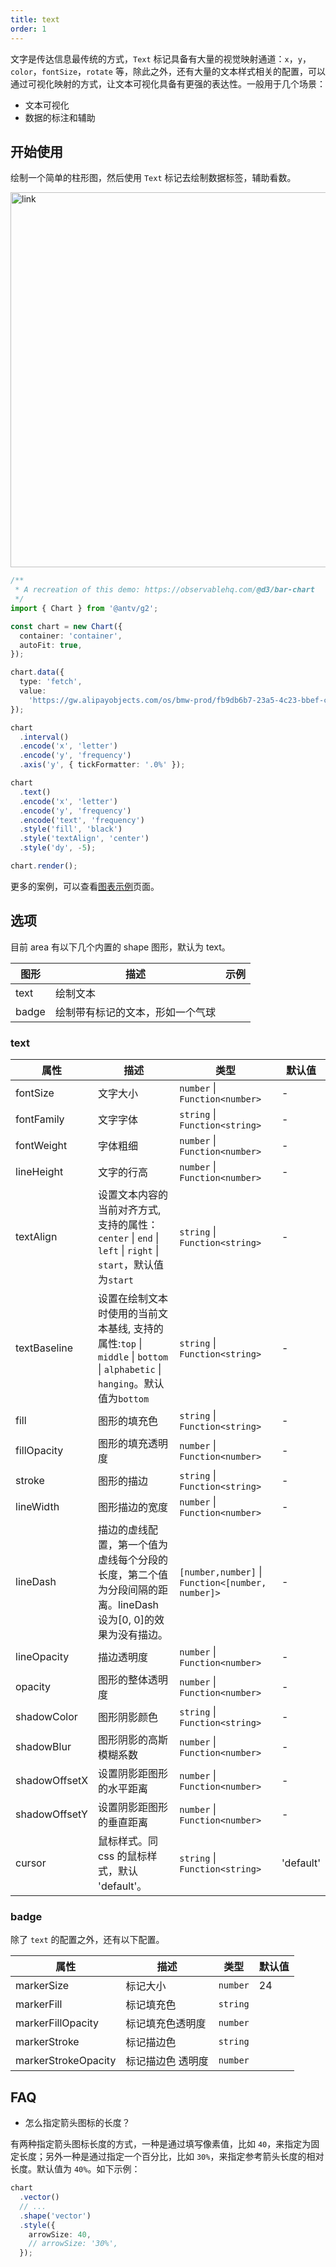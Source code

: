 ```yaml
---
title: text
order: 1
---
```


文字是传达信息最传统的方式，`Text` 标记具备有大量的视觉映射通道：`x`，`y`，`color`，`fontSize`，`rotate` 等，除此之外，还有大量的文本样式相关的配置，可以通过可视化映射的方式，让文本可视化具备有更强的表达性。一般用于几个场景：

- 文本可视化
- 数据的标注和辅助

## 开始使用

绘制一个简单的柱形图，然后使用 `Text` 标记去绘制数据标签，辅助看数。

<img alt="link" src="https://mdn.alipayobjects.com/huamei_qa8qxu/afts/img/A*tS0KTYqmb1QAAAAAAAAAAAAADmJ7AQ/fmt.webp" width="600" />

```ts
/**
 * A recreation of this demo: https://observablehq.com/@d3/bar-chart
 */
import { Chart } from '@antv/g2';

const chart = new Chart({
  container: 'container',
  autoFit: true,
});

chart.data({
  type: 'fetch',
  value:
    'https://gw.alipayobjects.com/os/bmw-prod/fb9db6b7-23a5-4c23-bbef-c54a55fee580.csv',
});

chart
  .interval()
  .encode('x', 'letter')
  .encode('y', 'frequency')
  .axis('y', { tickFormatter: '.0%' });

chart
  .text()
  .encode('x', 'letter')
  .encode('y', 'frequency')
  .encode('text', 'frequency')
  .style('fill', 'black')
  .style('textAlign', 'center')
  .style('dy', -5);

chart.render();
```

更多的案例，可以查看[图表示例](/examples)页面。

## 选项

目前 area 有以下几个内置的 shape 图形，默认为 text。

| 图形  | 描述                             | 示例 |
| ----- | -------------------------------- | ---- |
| text  | 绘制文本                         |      |
| badge | 绘制带有标记的文本，形如一个气球 |      |

### text

| 属性          | 描述                                                                                                                        | 类型                                              | 默认值    |
| ------------- | --------------------------------------------------------------------------------------------------------------------------- | ------------------------------------------------- | --------- |
| fontSize      | 文字大小                                                                                                                    | `number` \| `Function<number>`                    | -         |
| fontFamily    | 文字字体                                                                                                                    | `string` \| `Function<string>`                    | -         |
| fontWeight    | 字体粗细                                                                                                                    | `number` \| `Function<number>`                    | -         |
| lineHeight    | 文字的行高                                                                                                                  | `number` \| `Function<number>`                    | -         |
| textAlign     | 设置文本内容的当前对齐方式, 支持的属性：`center` \| `end` \| `left` \| `right` \| `start`，默认值为`start`                  | `string` \| `Function<string>`                    | -         |
| textBaseline  | 设置在绘制文本时使用的当前文本基线, 支持的属性:`top` \| `middle` \| `bottom` \| `alphabetic` \| `hanging`。默认值为`bottom` | `string` \| `Function<string>`                    | -         |
| fill          | 图形的填充色                                                                                                                | `string` \| `Function<string>`                    | -         |
| fillOpacity   | 图形的填充透明度                                                                                                            | `number` \| `Function<number>`                    | -         |
| stroke        | 图形的描边                                                                                                                  | `string` \| `Function<string>`                    | -         |
| lineWidth     | 图形描边的宽度                                                                                                              | `number` \| `Function<number>`                    | -         |
| lineDash      | 描边的虚线配置，第一个值为虚线每个分段的长度，第二个值为分段间隔的距离。lineDash 设为[0, 0]的效果为没有描边。               | `[number,number]` \| `Function<[number, number]>` | -         |
| lineOpacity   | 描边透明度                                                                                                                  | `number` \| `Function<number>`                    | -         |
| opacity       | 图形的整体透明度                                                                                                            | `number` \| `Function<number>`                    | -         |
| shadowColor   | 图形阴影颜色                                                                                                                | `string` \| `Function<string>`                    | -         |
| shadowBlur    | 图形阴影的高斯模糊系数                                                                                                      | `number` \| `Function<number>`                    | -         |
| shadowOffsetX | 设置阴影距图形的水平距离                                                                                                    | `number` \| `Function<number>`                    | -         |
| shadowOffsetY | 设置阴影距图形的垂直距离                                                                                                    | `number` \| `Function<number>`                    | -         |
| cursor        | 鼠标样式。同 css 的鼠标样式，默认 'default'。                                                                               | `string` \| `Function<string>`                    | 'default' |

### badge

除了 `text` 的配置之外，还有以下配置。

| 属性                | 描述              | 类型     | 默认值 |
| ------------------- | ----------------- | -------- | ------ |
| markerSize          | 标记大小          | `number` | 24     |
| markerFill          | 标记填充色        | `string` |        |
| markerFillOpacity   | 标记填充色透明度  | `number` |        |
| markerStroke        | 标记描边色        | `string` |        |
| markerStrokeOpacity | 标记描边色 透明度 | `number` |        |

## FAQ

- 怎么指定箭头图标的长度？

有两种指定箭头图标长度的方式，一种是通过填写像素值，比如 `40`，来指定为固定长度；另外一种是通过指定一个百分比，比如 `30%`，来指定参考箭头长度的相对长度。默认值为 `40%`。如下示例：

```ts
chart
  .vector()
  // ...
  .shape('vector')
  .style({
    arrowSize: 40,
    // arrowSize: '30%',
  });
```

